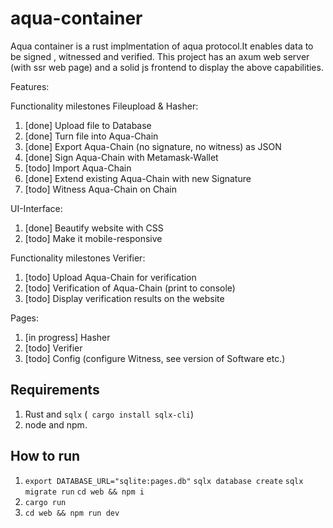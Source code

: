 # aqua-container
Aqua container is a rust implmentation of aqua protocol.It enables data to be signed , witnessed and verified.
This project has  an axum web server (with ssr  web page) and  a solid js frontend to display  the above capabilities.

Features:

Functionality milestones Fileupload & Hasher:
1) [done] Upload file to Database
2) [done] Turn file into Aqua-Chain 
3) [done] Export Aqua-Chain (no signature, no witness) as JSON
4) [done] Sign Aqua-Chain with Metamask-Wallet
5) [todo] Import Aqua-Chain
6) [done] Extend existing Aqua-Chain with new Signature 
7) [todo] Witness Aqua-Chain on Chain

UI-Interface:
1) [done] Beautify website with CSS
2) [todo] Make it mobile-responsive

Functionality milestones Verifier: 
1) [todo] Upload Aqua-Chain for verification
2) [todo] Verification of Aqua-Chain (print to console)
3) [todo] Display verification results on the website

Pages:
1) [in progress] Hasher
2) [todo] Verifier
3) [todo] Config (configure Witness, see version of Software etc.)



## Requirements

1. Rust and `sqlx` (` cargo install sqlx-cli`)
2. node and npm.

## How to run
1. `export DATABASE_URL="sqlite:pages.db"`
   `sqlx database create`
   `sqlx migrate run`
    `cd web && npm i  `
2. `cargo run `
3. `cd web && npm run dev`




